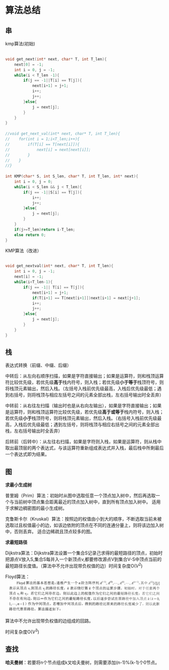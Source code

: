 # 算法总结

## 串

kmp算法(初始)

```cpp

void get_next(int* next, char* T, int T_len){
    next[0] = -1;
    int i = 0, j = -1;
    while(i < T_len -1){
        if(j == -1||T[i] == T[j]){
            next[i+1] = j+1;
            i++;
            j++;
        }else{
            j = next[j];
        }
    }
}

//void get_next_val(int* next, char* T, int T_len){
//    for(int i = 1;i<T_len;i++){
//        if(T[i] == T[next[i]]){
//            next[i] = next[next[i]];
//        }
//    }
//}

int KMP(char* S, int S_len, char* T, int T_len, int* next){
    int i = 0, j = 0;
    while(i < S_len && j < T_len){
        if(j == -1||S[i] == T[j]){
            i++;
            j++;
        }else{
            j = next[j];
        }
    }
    if(j>=T_len)return i-T_len;
    else return 0;
}
```

KMP算法（改进）

```cpp

void get_nextval(int* next, char* T, int T_len){
    int i = 0, j = -1;
    next[i] = -1;
    while(i<T_len-1){
        if(j == -1|| T[i] == T[j]){
            next[i+1] = j+1;
            if(T[i+1] == T[next[i+1]])next[i+1] = next[j+1];
            i++;
            j++;
        }else{
            j = next[j];
        }
    }
}
```

## 栈

表达式转换（前缀、中缀、后缀）

中转后：从左向右顺序扫描，如果是字符直接输出；如果是运算符，则和栈顶运算符比较优先级，若优先级**高于**栈内符号，则入栈；若优先级**小于等于**栈顶符号，则将栈顶元素输出，然后入栈。（左括号入栈前优先级最高，入栈后优先级最低；遇到右括号，则将栈顶与相应左括号之间的元素全部出栈，左右括号输出时全丢弃）

中转前：从右往左扫描（输出时也是从右向左输出），如果是字符直接输出；如果是运算符，则和栈顶运算符比较优先级，若优先级**高于或等于**栈内符号，则入栈；若优先级**小于**栈顶符号，则将栈顶元素输出，然后入栈。（右括号入栈前优先级最高，入栈后优先级最低；遇到左括号，则将栈顶与相应右括号之间的元素全部出栈，左右括号输出时全丢弃）

后转前（后转中）：从左往右扫描，如果是字符则入栈，如果是运算符，则从栈中取出最顶层的两个表达式，与该运算符重新组成表达式并入栈，最后栈中所剩最后一个表达式即为结果。

## 图

**求最小生成树**

普里姆（Prim）算法：初始时从图中选取任意一个顶点加入树中，然后再选取一个与当前树中顶点集合距离最近的顶点加入树中，直到所有顶点加入树中。 适用于求解边稠密图的最小生成树。

克鲁斯卡尔（Kruskal）算法：按照边的权值由小到大的顺序，不断选取当前未被选取过且权值最小的边，如该边依附的顶点在不同的连通分量上，则将该边加入树中，否则丢弃。 适合边稀疏且顶点较多的图。

**求最短路径**

Dijkstra算法：Dijkstra算法设置一个集合S记录己求得的最短路径的顶点，初始时把源点V放入S,集合S每并入一个新顶点v,都要修改源点V到集合V-S中顶点当前的最短路径长度值。（算法中不允许出现带负权值的边）时间复杂度O($V^2$)

Floyd算法：![image-20231017230510478](./README.assets/image-20231017230510478.png)

算法中不允许出现带负权值的边组成的回路。

时间复杂度O($V^3$)

## 查找

**哈夫曼树**：若要将n个节点组成k叉哈夫曼树，则需要添加(n-1)%(k-1)个0节点。
